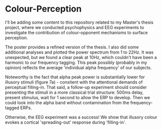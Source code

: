 # Colour-Perception
I'll be adding some content to this repository related to my Master's thesis project, where we conducted psychophysics and EEG experiments to investigate the contribution of colour-opponent mechanisms to surface perception.

The poster provides a refined version of the thesis. I also did some additional analyses and plotted the power spectrum from 1 to 22Hz. It was unexpected, but we found a clear peak at 10Hz, which couldn't have been a harmonic to our frequency tagging. This peak possibly (probably in my opinion) reflects the average 'individual alpha frequency' of our subjects.

Noteworthy is the fact that alpha peak power is substantially lower for illusory stimuli (figure 7a) - consitent with the attentional demands of perceptual filling-in. That said, a follow-up experiment should consider presenting the stimuli in a more classical trial structure: 500ms delay, present stimulus, wait for 1 second to allow the ERP to develop. Then we could look into the alpha band without contamination from the frequency-tagged ERPs.

Otherwise, the EEG experiment was a success! We show that illusory colour evokes a cortical 'spreading-out' response during 'filling-in'.


